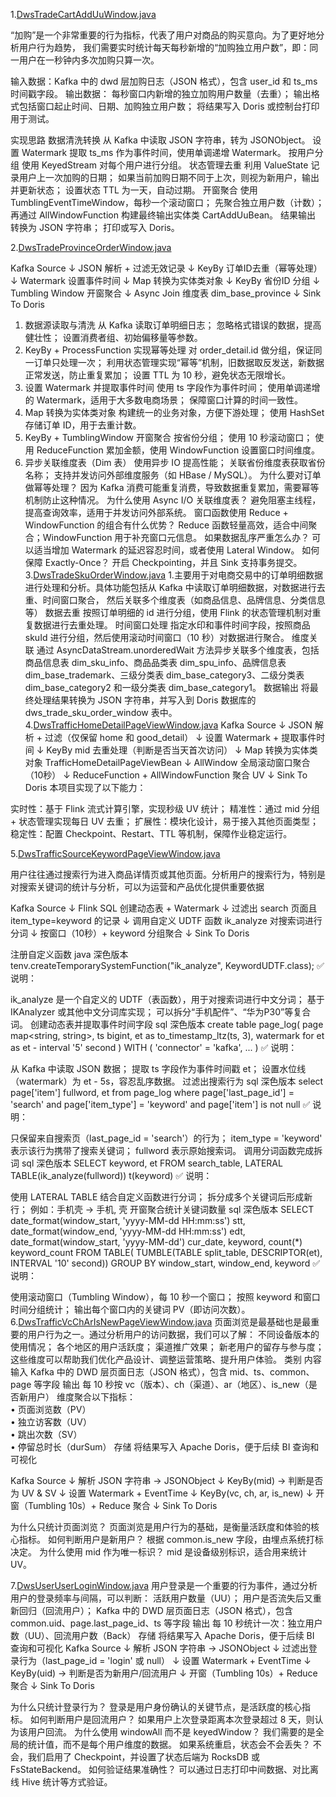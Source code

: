 1.[DwsTradeCartAddUuWindow.java](..%2F..%2Fsrc%2Fmain%2Fjava%2Fdws%2FDwsTradeCartAddUuWindow.java)

“加购”是一个非常重要的行为指标，代表了用户对商品的购买意向。为了更好地分析用户行为趋势，
我们需要实时统计每天每秒新增的“加购独立用户数”，即：同一用户在一秒钟内多次加购只算一次。

输入数据：Kafka 中的 dwd 层加购日志（JSON 格式），包含 user_id 和 ts_ms 时间戳字段。
输出数据：
每秒窗口内新增的独立加购用户数量（去重）；
输出格式包括窗口起止时间、日期、加购独立用户数；
将结果写入 Doris 或控制台打印用于测试。

实现思路
数据清洗转换
从 Kafka 中读取 JSON 字符串，转为 JSONObject。
设置 Watermark
提取 ts_ms 作为事件时间，使用单调递增 Watermark。
按用户分组
使用 KeyedStream 对每个用户进行分组。
状态管理去重
利用 ValueState<String> 记录用户上一次加购的日期；
如果当前加购日期不同于上次，则视为新用户，输出并更新状态；
设置状态 TTL 为一天，自动过期。
开窗聚合
使用 TumblingEventTimeWindow，每秒一个滚动窗口；
先聚合独立用户数（计数）；
再通过 AllWindowFunction 构建最终输出实体类 CartAddUuBean。
结果输出
转换为 JSON 字符串；
打印或写入 Doris。

2.[DwsTradeProvinceOrderWindow.java](..%2F..%2Fsrc%2Fmain%2Fjava%2Fdws%2FDwsTradeProvinceOrderWindow.java)

Kafka Source
↓
JSON 解析 + 过滤无效记录
↓
KeyBy 订单ID去重（幂等处理）
↓
Watermark 设置事件时间
↓
Map 转换为实体类对象
↓
KeyBy 省份ID 分组
↓
Tumbling Window 开窗聚合
↓
Async Join 维度表 dim_base_province
↓
Sink To Doris


1. 数据源读取与清洗
   从 Kafka 读取订单明细日志；
   忽略格式错误的数据，提高健壮性；
   设置消费者组、初始偏移量等参数。
2.  KeyBy + ProcessFunction 实现幂等处理
    对 order_detail.id 做分组，保证同一订单只处理一次；
    利用状态管理实现“幂等”机制，旧数据取反发送，新数据正常发送，防止重复累加；
    设置 TTL 为 10 秒，避免状态无限增长。
3. 设置 Watermark 并提取事件时间
   使用 ts 字段作为事件时间；
   使用单调递增的 Watermark，适用于大多数电商场景；
   保障窗口计算的时间一致性。
4. Map 转换为实体类对象
   构建统一的业务对象，方便下游处理；
   使用 HashSet 存储订单 ID，用于去重计数。
5. KeyBy + TumblingWindow 开窗聚合
   按省份分组；
   使用 10 秒滚动窗口；
   使用 ReduceFunction 累加金额，使用 WindowFunction 设置窗口时间维度。
6. 异步关联维度表（Dim 表）
   使用异步 IO 提高性能；
   关联省份维度表获取省份名称；
   支持并发访问外部维度服务（如 HBase / MySQL）。
   为什么要对订单做幂等处理？
   因为 Kafka 消费可能重复消费，导致数据重复累加，需要幂等机制防止这种情况。
   为什么使用 Async I/O 关联维度表？
   避免阻塞主线程，提高查询效率，适用于并发访问外部系统。
   窗口函数使用 Reduce + WindowFunction 的组合有什么优势？
   Reduce 函数轻量高效，适合中间聚合；WindowFunction 用于补充窗口元信息。
   如果数据乱序严重怎么办？
   可以适当增加 Watermark 的延迟容忍时间，或者使用 Lateral Window。
   如何保障 Exactly-Once？
   开启 Checkpointing，并且 Sink 支持事务提交。
   3.[DwsTradeSkuOrderWindow.java](..%2F..%2Fsrc%2Fmain%2Fjava%2Fdws%2FDwsTradeSkuOrderWindow.java)
   1.主要用于对电商交易中的订单明细数据进行处理和分析。具体功能包括从 Kafka 中读取订单明细数据，对数据进行去重、时间窗口聚合，
   然后关联多个维度表（如商品信息、品牌信息、分类信息等）
   数据去重
   按照订单明细的 id 进行分组，使用 Flink 的状态管理机制对重复数据进行去重处理。
   时间窗口处理
   指定水印和事件时间字段，按照商品 skuId 进行分组，然后使用滚动时间窗口（10 秒）对数据进行聚合。
   维度关联
   通过 AsyncDataStream.unorderedWait 方法异步关联多个维度表，包括商品信息表 dim_sku_info、商品品类表 dim_spu_info、品牌信息表 dim_base_trademark、三级分类表 dim_base_category3、二级分类表 dim_base_category2 和一级分类表 dim_base_category1。
   数据输出
   将最终处理结果转换为 JSON 字符串，并写入到 Doris 数据库的 dws_trade_sku_order_window 表中。
   4.[DwsTrafficHomeDetailPageViewWindow.java](..%2F..%2Fsrc%2Fmain%2Fjava%2Fdws%2FDwsTrafficHomeDetailPageViewWindow.java)
   Kafka Source
   ↓
   JSON 解析 + 过滤（仅保留 home 和 good_detail）
   ↓
   设置 Watermark + 提取事件时间
   ↓
   KeyBy mid 去重处理（判断是否当天首次访问）
   ↓
   Map 转换为实体类对象 TrafficHomeDetailPageViewBean
   ↓
   AllWindow 全局滚动窗口聚合（10秒）
   ↓
   ReduceFunction + AllWindowFunction 聚合 UV
   ↓
   Sink To Doris
   本项目实现了以下能力：

实时性：基于 Flink 流式计算引擎，实现秒级 UV 统计；
精准性：通过 mid 分组 + 状态管理实现每日 UV 去重；
扩展性：模块化设计，易于接入其他页面类型；
稳定性：配置 Checkpoint、Restart、TTL 等机制，保障作业稳定运行。

5.[DwsTrafficSourceKeywordPageViewWindow.java](..%2F..%2Fsrc%2Fmain%2Fjava%2Fdws%2FDwsTrafficSourceKeywordPageViewWindow.java)

用户往往通过搜索行为进入商品详情页或其他页面。分析用户的搜索行为，特别是对搜索关键词的统计与分析，可以为运营和产品优化提供重要依据

Kafka Source
↓
Flink SQL 创建动态表 + Watermark
↓
过滤出 search 页面且 item_type=keyword 的记录
↓
调用自定义 UDTF 函数 ik_analyze 对搜索词进行分词
↓
按窗口（10秒）+ keyword 分组聚合
↓
Sink To Doris

注册自定义函数
java
深色版本
tenv.createTemporarySystemFunction("ik_analyze", KeywordUDTF.class);
✅ 说明：

ik_analyze 是一个自定义的 UDTF（表函数），用于对搜索词进行中文分词；
基于 IKAnalyzer 或其他中文分词库实现；
可以拆分“手机配件”、“华为P30”等复合词。
创建动态表并提取事件时间字段
sql
深色版本
create table page_log(
page map<string, string>,
ts bigint,
et as to_timestamp_ltz(ts, 3),
watermark for et as et - interval '5' second
) WITH (
'connector' = 'kafka',
...
)
✅ 说明：

从 Kafka 中读取 JSON 数据；
提取 ts 字段作为事件时间戳 et；
设置水位线（watermark）为 et - 5s，容忍乱序数据。
过滤出搜索行为
sql
深色版本
select
page['item'] fullword,
et
from page_log
where page['last_page_id'] = 'search'
and page['item_type'] = 'keyword'
and page['item'] is not null
✅ 说明：

只保留来自搜索页（last_page_id = 'search'）的行为；
item_type = 'keyword' 表示该行为携带了搜索关键词；
fullword 表示原始搜索词。
调用分词函数完成拆词
sql
深色版本
SELECT keyword, et FROM search_table,
LATERAL TABLE(ik_analyze(fullword)) t(keyword)
✅ 说明：

使用 LATERAL TABLE 结合自定义函数进行分词；
拆分成多个关键词后形成新行；
例如：手机壳 → 手机, 壳
开窗聚合统计关键词数量
sql
深色版本
SELECT
date_format(window_start, 'yyyy-MM-dd HH:mm:ss') stt,
date_format(window_end, 'yyyy-MM-dd HH:mm:ss') edt,
date_format(window_start, 'yyyy-MM-dd') cur_date,
keyword,
count(*) keyword_count
FROM TABLE(
TUMBLE(TABLE split_table, DESCRIPTOR(et), INTERVAL '10' second))
GROUP BY window_start, window_end, keyword
✅ 说明：

使用滚动窗口（Tumbling Window），每 10 秒一个窗口；
按照 keyword 和窗口时间分组统计；
输出每个窗口内的关键词 PV（即访问次数）。
6.[DwsTrafficVcChArIsNewPageViewWindow.java](..%2F..%2Fsrc%2Fmain%2Fjava%2Fdws%2FDwsTrafficVcChArIsNewPageViewWindow.java)
页面浏览是最基础也是最重要的用户行为之一。通过分析用户的访问数据，我们可以了解：
不同设备版本的使用情况；
各个地区的用户活跃度；
渠道推广效果；
新老用户的留存与参与度；
这些维度可以帮助我们优化产品设计、调整运营策略、提升用户体验。
类别	内容
输入	Kafka 中的 DWD 层页面日志（JSON 格式），包含 mid、ts、common、page 等字段
输出	每 10 秒按 vc（版本）、ch（渠道）、ar（地区）、is_new（是否新用户） 维度聚合以下指标：<br>• 页面浏览数（PV）<br>• 独立访客数（UV）<br>• 跳出次数（SV）<br>• 停留总时长（durSum）
存储	将结果写入 Apache Doris，便于后续 BI 查询和可视化

Kafka Source
↓
解析 JSON 字符串 → JSONObject
↓
KeyBy(mid) → 判断是否为 UV & SV
↓
设置 Watermark + EventTime
↓
KeyBy(vc, ch, ar, is_new)
↓
开窗（Tumbling 10s）+ Reduce 聚合
↓
Sink To Doris


为什么只统计页面浏览？
页面浏览是用户行为的基础，是衡量活跃度和体验的核心指标。
如何判断用户是新用户？
根据 common.is_new 字段，由埋点系统打标决定。
为什么使用 mid 作为唯一标识？
mid 是设备级别标识，适合用来统计 UV。


7.[DwsUserUserLoginWindow.java](..%2F..%2Fsrc%2Fmain%2Fjava%2Fdws%2FDwsUserUserLoginWindow.java)
用户登录是一个重要的行为事件，通过分析用户的登录频率与间隔，可以判断：
活跃用户数量（UU）；
用户是否流失后又重新回归（回流用户）；
Kafka 中的 DWD 层页面日志（JSON 格式），包含 common.uid、page.last_page_id、ts 等字段
输出	每 10 秒统计一次：独立用户数（UU）、回流用户数（Back）
存储	将结果写入 Apache Doris，便于后续 BI 查询和可视化
Kafka Source
↓
解析 JSON 字符串 → JSONObject
↓
过滤出登录行为（last_page_id = 'login' 或 null）
↓
设置 Watermark + EventTime
↓
KeyBy(uid) → 判断是否为新用户/回流用户
↓
开窗（Tumbling 10s）+ Reduce 聚合
↓
Sink To Doris

为什么只统计登录行为？
登录是用户身份确认的关键节点，是活跃度的核心指标。
如何判断用户是回流用户？
如果用户上次登录距离本次登录超过 8 天，则认为该用户回流。
为什么使用 windowAll 而不是 keyedWindow？
我们需要的是全局的统计值，而不是每个用户维度的数据。
如果系统重启，状态会不会丢失？
不会，我们启用了 Checkpoint，并设置了状态后端为 RocksDB 或 FsStateBackend。
如何验证结果准确性？
可以通过日志打印中间数据、对比离线 Hive 统计等方式验证。

